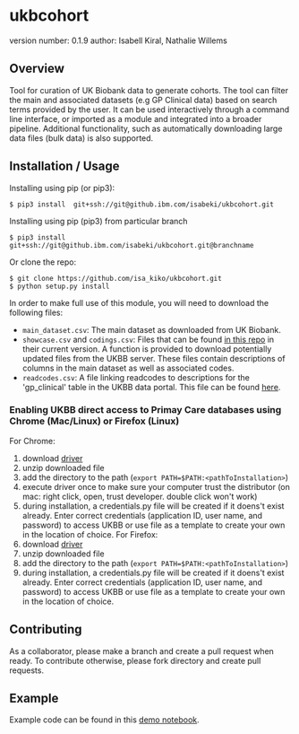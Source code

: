 ukbcohort
===============================

version number: 0.1.9
author: Isabell Kiral, Nathalie Willems

Overview
--------

Tool for curation of UK Biobank data to generate cohorts. The tool can filter the main and associated datasets (e.g GP Clinical data) based on search terms provided by the user. It can be used interactively through a command line interface, or imported as a module and integrated into a broader pipeline. Additional functionality, such as automatically downloading large data files (bulk data) is also supported.

Installation / Usage
--------------------

Installing using pip (or pip3):

    $ pip3 install  git+ssh://git@github.ibm.com/isabeki/ukbcohort.git

Installing using pip (pip3) from particular branch

    $ pip3 install git+ssh://git@github.ibm.com/isabeki/ukbcohort.git@branchname


Or clone the repo:

    $ git clone https://github.com/isa_kiko/ukbcohort.git
    $ python setup.py install


In order to make full use of this module, you will need to download the following files:
* `main_dataset.csv`: The main dataset as downloaded from UK Biobank.
* `showcase.csv` and `codings.csv`: Files that can be found [in this repo](https://github.ibm.com/aur-genomics/modellingScripts/blob/master/isabell/ukbcohort/dataFiles) in their current version. A function is provided to download potentially updated files from the UKBB server. These files contain descriptions of columns in the main dataset as well as associated codes.
* `readcodes.csv`: A file linking readcodes to descriptions for the 'gp_clinical' table in the UKBB data portal. This file can be found [here](https://github.ibm.com/aur-genomics/modellingScripts/blob/master/isabell/ukbcohort/dataFiles).
<!-- * [`lookupCodeDescriptions.csv`](https://github.ibm.com/aur-genomics/modellingScripts/blob/master/isabell/cohortPipeline/lookupCodeDescriptions.csv): A file that maps descriptions to codes for the following formats: ICD9, ICD10, read_2, read_3.
* [`coding19.tsv`](https://github.ibm.com/aur-genomics/modellingScripts/blob/master/isabell/cohortPipeline/coding19.tsv): A file that maps the `node_id`s from the main dataset to ICD10 codes.    -->

### Enabling UKBB direct access to Primay Care databases using Chrome (Mac/Linux) or Firefox (Linux)
For Chrome:
<!--1. download [canary](https://www.google.com/chrome/canary/) -->
1. download [driver](https://chromedriver.storage.googleapis.com/index.html?path=83.0.4103.14/)
2. unzip downloaded file
3. add the directory to the path (`export PATH=$PATH:<pathToInstallation>`)
4. execute driver once to make sure your computer trust the distributor (on mac: right click, open, trust developer. double click won't work)
5. during installation, a credentials.py file will be created if it doens't exist already. Enter correct credentials (application ID, user name, and password) to access UKBB or use file as a template to create your own in the location of choice.
For Firefox:
1. download [driver](https://github.com/mozilla/geckodriver/releases)
2. unzip downloaded file
3. add the directory to the path (`export PATH=$PATH:<pathToInstallation>`)
4. during installation, a credentials.py file will be created if it doens't exist already. Enter correct credentials (application ID, user name, and password) to access UKBB or use file as a template to create your own in the location of choice.


Contributing
------------

As a collaborator, please make a branch and create a pull request when ready.
To contribute otherwise, please fork directory and create pull requests.

Example
-------

Example code can be found in this [demo notebook](https://github.ibm.com/isabeki/ukbcohort/blob/master/examples/example.ipynb).
